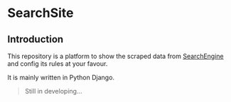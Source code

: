 # SearchSite

## Introduction

This repository is a platform to show the scraped data from [SearchEngine](https://github.com/Yvetteweiss/SearchEngine.git) and config its rules at your favour.

It is mainly written in Python Django.

> Still in developing...